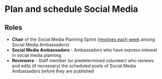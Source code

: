 # Plan and schedule Social Media

## Roles

* **Chair** of the Social Media Planning Sprint \([revolves each week](https://docs.google.com/spreadsheets/d/1Arrp_bzKuXSZ6lP9TCiqADSij00ZB_1fCPaDPcCD9QY/edit#gid=0) among Social Media Ambassadors\)
* **Social Media Ambassadors** - Ambassadors who have express interest in social media planning
* **Reviewers** - Staff member \(or predetermined volunteer\) who reviews and edits \(if necessary\) the scheduled posts of Social Media Ambassadors before they are published

